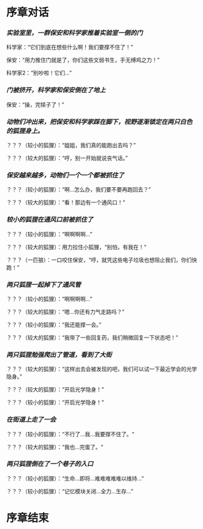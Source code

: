 # 序章对话
### *实验室里，一群保安和科学家推着实验室一侧的门*
科学家：“它们到底在想些什么啊！我们要撑不住了！”

保安：“用力推住门就是了，你们这些文弱书生，手无缚鸡之力！”

科学家2：“别吵啦！它们...”

### *门被挤开，科学家和保安倒在了地上*

保安：“操，完犊子了！”

### *动物们冲出来，把保安和科学家踩在脚下，视野逐渐锁定在两只白色的狐狸身上。*

？？？（较小的狐狸）：“姐姐，我们真的能跑出去吗？”

？？？（较大的狐狸）：“哼，别一开始就说丧气话。”

### *保安越来越多，动物们一个一个都被抓住了*

？？？（较小的狐狸）：“啊...怎么办，我们要不要再跑回去？”

？？？（较大的狐狸）：“看！那边有一个通风口！“

### *较小的狐狸在通风口前被抓住了*

？？？（较小的狐狸）：“啊啊啊啊...”

？？？（较大的狐狸）：用力拉住小狐狸，“别怕，有我在！“

？？？（一匹狼）：一口咬住保安，“哼，就凭这些电子垃圾也想阻止我们，你们快跑！”

### *两只狐狸一起掉下了通风管*

？？？（较小的狐狸）：“啊啊啊啊...”

？？？（较大的狐狸）：“嗯...你还有力气走路吗？”

？？？（较小的狐狸）：“我还能撑一会。”

？？？（较大的狐狸）：“我带了一些回复药，我们稍微回复一下状态吧！”

### *两只狐狸勉强爬出了管道，看到了大街*

？？？（较大的狐狸）：“这样出去会被发现的吧，我们可以试一下最近学会的光学隐身。”

？？？（较大的狐狸）：“开启光学隐身！”

？？？（较小的狐狸）：“开启光学隐身！”

### *在街道上走了一会*

？？？（较小的狐狸）：“不行了...我...我要撑不住了。“

？？？（较大的狐狸）：“我也...完蛋了。“

### *两只狐狸倒在了一个巷子的入口*

？？？（较小的狐狸）：“生命...即将...难难难难难以维持...”

？？？（较小的狐狸）：“记忆模块关闭...全力...生存...”

# 序章结束
